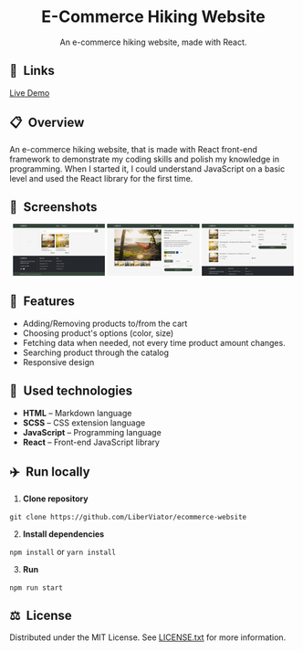 <h1 align="center"> E-Commerce Hiking Website </h1>
<p align="center">An e-commerce hiking website, made with React.</p>

## 🔗 Links

[Live Demo][link_demo]

## 📋 Overview

An e-commerce hiking website, that is made with React front-end framework to demonstrate my coding skills and polish my knowledge in programming. When I started it, I could understand JavaScript on a basic level and used the React library for the first time.

## 📸 Screenshots

<p align="center">
  <img src="screenshots/browse.png" width="32%">
  <img src="screenshots/product.png" width="32%">
  <img src="screenshots/cart.png" width="32%">
</p>

## 🔬 Features

- Adding/Removing products to/from the cart
- Choosing product's options (color, size)
- Fetching data when needed, not every time product amount changes.
- Searching product through the catalog
- Responsive design

## 🔩 Used technologies

- **HTML** – Markdown language
- **SCSS** – CSS extension language
- **JavaScript** – Programming language
- **React** – Front-end JavaScript library

## ✈️ Run locally

1. **Clone repository**

`git clone https://github.com/LiberViator/ecommerce-website`

2. **Install dependencies**

`npm install` or `yarn install`

3. **Run**

`npm run start`

## ⚖️ License

Distributed under the MIT License. See [LICENSE.txt][link_license] for more information.

<!-- Links -->

[link_demo]: https://liberviator.github.io/ecommerce-website/
[link_license]: /LICENSE.txt
